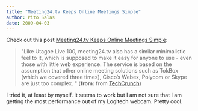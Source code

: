 ```yaml
---
title: "Meeting24.tv Keeps Online Meetings Simple"
author: Pito Salas
date: 2009-04-03
---
```




Check out this post [Meeting24.tv Keeps Online Meetings
Simple](<http://feedproxy.google.com/~r/Techcrunch/~3/kCYyboCRAW0/>):

> "Like Utagoe Live 100, meeting24.tv also has a similar minimalistic feel to
> it, which is supposed to make it easy for anyone to use - even those with
> little web experience. The service is based on the assumption that other
> online meeting solutions such as TokBox (which we covered three times),
> Cisco’s Webex, Polycom or Skype are just too complex. " (**from:** from
> [TechCrunch](<http://feeds.feedburner.com/Techcrunch>))

I tried it, at least by myself. It seems to work but I am not sure that I am
getting the most performance out of my Logitech webcam. Pretty cool.


